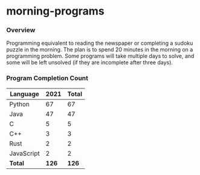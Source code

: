 # morning-programs

### Overview

Programming equivalent to reading the newspaper or completing a sudoku puzzle in the morning.  The plan is to spend 20 
minutes in the morning on a programming problem.  Some programs will take multiple days to solve, and some will be left 
unsolved (if they are incomplete after three days).

### Program Completion Count

| Language     | 2021    | Total   |
|--------------|---------|---------|
| Python       | 67      | 67      |
| Java         | 47      | 47      |
| C            | 5       | 5       |
| C++          | 3       | 3       |
| Rust         | 2       | 2       |
| JavaScript   | 2       | 2       |
| **Total**    | **126** | **126** |
